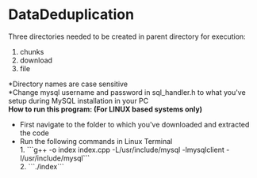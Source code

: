 # DataDeduplication
Three directories needed to be created  in parent directory for execution:
1) chunks
2) download 
3) file<br>

*Directory names are case sensitive<br>
*Change mysql username and password in sql_handler.h to what you've setup during MySQL installation in your PC<br>
<b> How to run this program: (For LINUX based systems only) </b><br>
<ul>
  <li>
First navigate to the folder to which you've  downloaded and extracted the code<br>
<li>
Run the following commands in Linux Terminal<br>
1. 
```g++ -o index index.cpp -L/usr/include/mysql -lmysqlclient -I/usr/include/mysql```
<br>
2. 
```./index```
  </ul>
